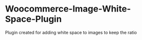# Woocommerce-Image-White-Space-Plugin
Plugin created for adding white space to images to keep the ratio
